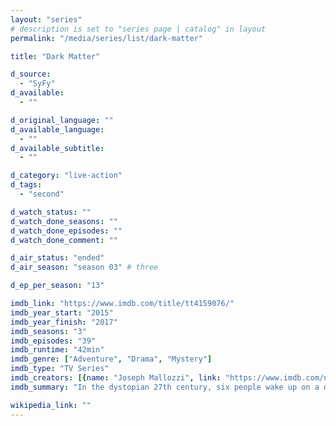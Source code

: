 ```yaml
---
layout: "series"
# description is set to "series page | catalog" in layout
permalink: "/media/series/list/dark-matter"

title: "Dark Matter"

d_source:
  - "SyFy"
d_available:
  - ""

d_original_language: ""
d_available_language:
  - ""
d_available_subtitle:
  - ""

d_category: "live-action"
d_tags:
  - "second"

d_watch_status: ""
d_watch_done_seasons: ""
d_watch_done_episodes: ""
d_watch_done_comment: ""

d_air_status: "ended"
d_air_season: "season 03" # three

d_ep_per_season: "13"

imdb_link: "https://www.imdb.com/title/tt4159076/"
imdb_year_start: "2015"
imdb_year_finish: "2017"
imdb_seasons: "3"
imdb_episodes: "39"
imdb_runtime: "42min"
imdb_genre: ["Adventure", "Drama", "Mystery"]
imdb_type: "TV Series"
imdb_creators: [{name: "Joseph Mallozzi", link: "https://www.imdb.com/name/nm0540695/"}, {name: "Paul Mullie", link: "https://www.imdb.com/name/nm0612283/"}]
imdb_summary: "In the dystopian 27th century, six people wake up on a deserted spaceship with no memory of who they are or what they're doing there. They reluctantly team up and set off to find answers with the help of a female android."

wikipedia_link: ""
---
```

